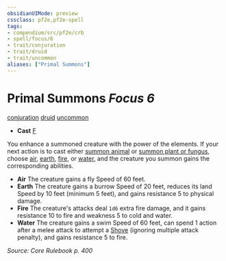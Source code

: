 ```yaml
---
obsidianUIMode: preview
cssclass: pf2e,pf2e-spell
tags:
- compendium/src/pf2e/crb
- spell/focus/6
- trait/conjuration
- trait/druid
- trait/uncommon
aliases: ["Primal Summons"]
---
```

# Primal Summons *Focus 6*   
[conjuration](/rules/traits/conjuration.md)  [druid](/rules/traits/druid.md)  [uncommon](/rules/traits/uncommon.md)  

- **Cast** [F](/rules/core-rulebook/chapter-9-playing-the-game.md#Actions "Free Action") 

You enhance a summoned creature with the power of the elements. If your next action is to cast either [summon animal](/compendium/spells/summon-animal.md) or [summon plant or fungus](/compendium/spells/summon-plant-or-fungus.md), choose [air](/rules/traits/air.md), [earth](/rules/traits/earth.md), [fire](/rules/traits/fire.md), or [water](/rules/traits/water.md), and the creature you summon gains the corresponding abilities.

- **Air** The creature gains a fly Speed of 60 feet.
- **Earth** The creature gains a burrow Speed of 20 feet, reduces its land Speed by 10 feet (minimum 5 feet), and gains resistance 5 to physical damage.
- **Fire** The creature's attacks deal `1d6` extra fire damage, and it gains resistance 10 to fire and weakness 5 to cold and water.
- **Water** The creature gains a swim Speed of 60 feet, can spend 1 action after a melee attack to attempt a [Shove](/rules/actions/shove.md) (ignoring multiple attack penalty), and gains resistance 5 to fire.

*Source: Core Rulebook p. 400*